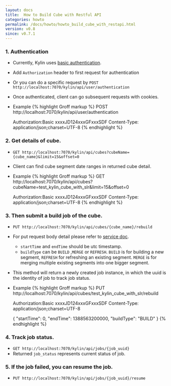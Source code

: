 ```yaml
---
layout: docs
title:  How to Build Cube with Restful API
categories: howto
permalink: /docs/howto/howto_build_cube_with_restapi.html
version: v0.8
since: v0.7.1
---
```


### 1.	Authentication
*   Currently, Kylin uses [basic authentication](http://en.wikipedia.org/wiki/Basic_access_authentication).
*   Add `Authorization` header to first request for authentication
*   Or you can do a specific request by `POST http://localhost:7070/kylin/api/user/authentication`
*   Once authenticated, client can go subsequent requests with cookies.
*   Example
{% highlight Groff markup %}
    POST http://localhost:7070/kylin/api/user/authentication
    
    Authorization:Basic xxxxJD124xxxGFxxxSDF
    Content-Type: application/json;charset=UTF-8
{% endhighlight %}

### 2.	Get details of cube. 
*   `GET http://localhost:7070/kylin/api/cubes?cubeName={cube_name}&limit=15&offset=0`
*   Client can find cube segment date ranges in returned cube detail.
*   Example
{% highlight Groff markup %}
    GET http://localhost:7070/kylin/api/cubes?cubeName=test_kylin_cube_with_slr&limit=15&offset=0

    Authorization:Basic xxxxJD124xxxGFxxxSDF
    Content-Type: application/json;charset=UTF-8
{% endhighlight %}
### 3.	Then submit a build job of the cube. 
*   `PUT http://localhost:7070/kylin/api/cubes/{cube_name}/rebuild`
*   For put request body detail please refer to [service doc](rest_api.html). 
    *   `startTime` and `endTime` should be utc timestamp.
    *   `buildType` can be `BUILD` ,`MERGE` or `REFRESH`. `BUILD` is for building a new segment, `REFRESH` for refreshing an existing segment. `MERGE` is for merging multiple existing segments into one bigger segment.
*   This method will return a newly created job instance, in which the uuid is the identity of job to track job status.
*   Example
{% highlight Groff markup %}
    PUT http://localhost:7070/kylin/api/cubes/test_kylin_cube_with_slr/rebuild

    Authorization:Basic xxxxJD124xxxGFxxxSDF
    Content-Type: application/json;charset=UTF-8
    
    {
    	"startTime": 0,
    	"endTime": 1388563200000,
    	"buildType": "BUILD"
    }
{% endhighlight %}

### 4.	Track job status. 
*   `GET http://localhost:7070/kylin/api/jobs/{job_uuid}`
*   Returned `job_status` represents current status of job.

### 5.	If the job failed, you can resume the job. 
*   `PUT http://localhost:7070/kylin/api/jobs/{job_uuid}/resume`
